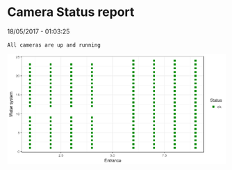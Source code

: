 Camera Status report
================
18/05/2017 - 01:03:25

    All cameras are up and running

![](camreport_files/figure-markdown_github/unnamed-chunk-2-1.png)
